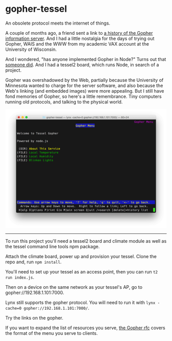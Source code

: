 # gopher-tessel

An obsolete protocol meets the internet of things.

A couple of months ago, a friend sent a link to [a history of the Gopher information server](https://www.minnpost.com/business/2016/08/rise-and-fall-gopher-protocol). And I had a little nostalgia for the days of trying out Gopher, WAIS and the WWW from my academic VAX account at the University of Wisconsin.

And I wondered, "has anyone implemented Gopher in Node?" Turns out that [someone did](https://gist.github.com/mcroydon/485609). And I had a tessel2 board, which runs Node, in search of a project.  

Gopher was overshadowed by the Web, partially because the University of Minnesota wanted to charge for the server software, and also because the Web's linking (and embedded images) were more appealing. But I still have fond memories of Gopher, so here's a little remembrance. Tiny computers running old protocols, and talking to the physical world.

![Screenshot of Lynx with Gopher Menu](Screen-Shot.png)

---

To run this project you'll need a tessel2 board and climate module as well as the tessel command line tools npm package.

Attach the climate board, power up and provision your tessel. Clone the repo and, run `npm install`.

You'll need to set up your tessel as an access point, then you can run `t2 run index.js`.

Then on a device on the same network as your tessel's AP, go to gopher://192.168.1.101:7000.

Lynx still supports the gopher protocol. You will need to run it with `lynx -cache=0 gopher://192.168.1.101:7000/`.

Try the links on the gopher.

If you want to expand the list of resources you serve, [the Gopher rfc](https://tools.ietf.org/html/rfc1436) covers the format of the menu you serve to clients. 

